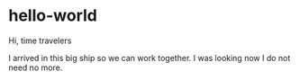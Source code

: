# hello-world

Hi,  time travelers 

I arrived in this big ship so we can work together.
I was looking now I do not need no more.

